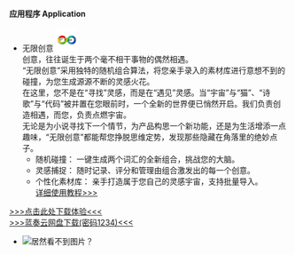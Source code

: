 
#### 应用程序 Application

- 无限创意 <img src="contents/data/app/无限灵感.png" alt="居然看不到图片？" width="40" height="40">\
创意，往往诞生于两个毫不相干事物的偶然相遇。\
“无限创意”采用独特的随机组合算法，将您亲手录入的素材库进行意想不到的碰撞，为您生成源源不断的灵感火花。\
在这里，您不是在“寻找”灵感，而是在“遇见”灵感。当“宇宙”与“猫”、“诗歌”与“代码”被并置在您眼前时，一个全新的世界便已悄然开启。我们负责创造相遇，而您，负责点燃宇宙。\
无论是为小说寻找下一个情节，为产品构思一个新功能，还是为生活增添一点趣味，“无限创意”都能帮您挣脱思维定势，发现那些隐藏在角落里的绝妙点子。
    - 随机碰撞： 一键生成两个词汇的全新组合，挑战您的大脑。
    - 灵感捕捉： 随时记录、评分和管理由组合激发出的每一个创意。
    - 个性化素材库： 亲手打造属于您自己的灵感宇宙，支持批量导入。\
[详细使用教程>>>](https://markus87419632.github.io/app/Unlimited%20creativity.html)

[>>>点击此处下载体验<<<](https://markus87419632.github.io/app/Unlimited%20creativity.apk)\
[>>>蓝奏云网盘下载(密码1234)<<<](https://wwxk.lanzouu.com/itbuc393qqqj)

- <img src="data" alt="居然看不到图片？" width="300" height="300">
